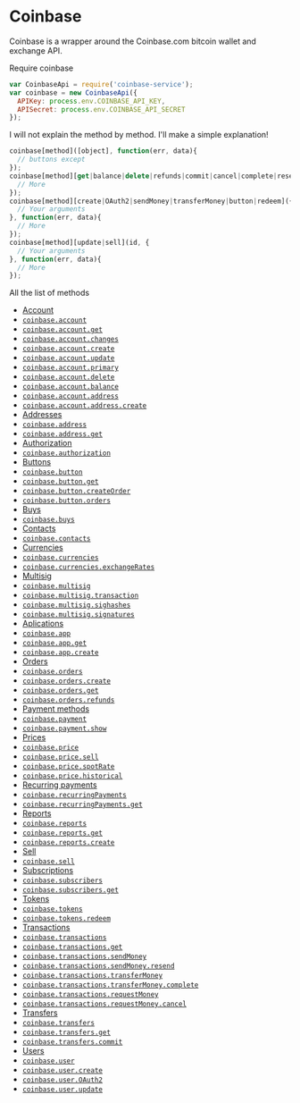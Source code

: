 # Coinbase

Coinbase is a wrapper around the Coinbase.com bitcoin wallet and exchange API.

Require coinbase

```javascript
var CoinbaseApi = require('coinbase-service');
var coinbase = new CoinbaseApi({
  APIKey: process.env.COINBASE_API_KEY,
  APISecret: process.env.COINBASE_API_SECRET
});
```
I will not explain the method by method. I'll make a simple explanation!

```javascript
coinbase[method]([object], function(err, data){
  // buttons except
});
coinbase[method][get|balance|delete|refunds|commit|cancel|complete|resend](id, function(err, data){
  // More
});
coinbase[method][create|OAuth2|sendMoney|transferMoney|button|redeem]({
  // Your arguments
}, function(err, data){
  // More
});
coinbase[method][update|sell](id, {
  // Your arguments
}, function(err, data){
  // More
});
```
All the list of methods

* [Account](https://developers.coinbase.com/api#accounts)
 * [`coinbase.account`](https://developers.coinbase.com/api#list-accounts)
 * [`coinbase.account.get`](https://developers.coinbase.com/api#show-an-account)
 * [`coinbase.account.changes`](https://developers.coinbase.com/api#account-changes)
 * [`coinbase.account.create`](https://developers.coinbase.com/api#create-an-account)
 * [`coinbase.account.update`](https://developers.coinbase.com/api#modify-an-account)
 * [`coinbase.account.primary`](https://developers.coinbase.com/api#set-account-as-primary)
 * [`coinbase.account.delete`](https://developers.coinbase.com/api#delete-an-account)
 * [`coinbase.account.balance`](https://developers.coinbase.com/api#get-account39s-balance)
 * [`coinbase.account.address`](https://developers.coinbase.com/api#get-account39s-bitcoin-address)
 * [`coinbase.account.address.create`](https://developers.coinbase.com/api#create-a-new-bitcoin-address-for-an-account)
* [Addresses](https://developers.coinbase.com/api#addresses)
 * [`coinbase.address`](https://developers.coinbase.com/api#list-bitcoin-addresses)
 * [`coinbase.address.get`](https://developers.coinbase.com/api#show-bitcoin-address)
* [Authorization](https://developers.coinbase.com/api#authorization)
 * [`coinbase.authorization`](https://developers.coinbase.com/api#show-authorization-information)
* [Buttons](https://developers.coinbase.com/api#buttons)
 * [`coinbase.button`](https://developers.coinbase.com/api#create-a-new-payment-button-page-or-iframe)
 * [`coinbase.button.get`](https://developers.coinbase.com/api#show-a-button)
 * [`coinbase.button.createOrder`](https://developers.coinbase.com/api#create-an-order-for-a-button)
 * [`coinbase.button.orders`](https://developers.coinbase.com/api#list-orders-for-a-button)
* [Buys](https://developers.coinbase.com/api#buys)
 * [`coinbase.buys`](https://developers.coinbase.com/api#buy-bitcoin)
* [Contacts](https://developers.coinbase.com/api#contacts)
 * [`coinbase.contacts`](https://developers.coinbase.com/api#list-emails-the-user-has-previously-used-for-autocompletion)
* [Currencies](https://developers.coinbase.com/api#currencies)
 * [`coinbase.currencies`](https://developers.coinbase.com/api#list-currencies-supported-by-coinbase)
 * [`coinbase.currencies.exchangeRates`](https://developers.coinbase.com/api#list-exchange-rates-between-btc-and-other-currencies)
* [Multisig](https://developers.coinbase.com/api#multisig)
 * [`coinbase.multisig`](https://developers.coinbase.com/api#create-a-multisig-account)
 * [`coinbase.multisig.transaction`](https://developers.coinbase.com/api#create-a-multisig-transaction)
 * [`coinbase.multisig.sighashes`](https://developers.coinbase.com/api#get-signature-hashes-for-each-input-that-needs-signing-in-a-spend-from-multisig-transaction)
 * [`coinbase.multisig.signatures`](https://developers.coinbase.com/api#submit-required-signatures-for-a-multisig-spend-transaction)
* [Aplications](https://developers.coinbase.com/api#oauth-applications)
 * [`coinbase.app`](https://developers.coinbase.com/api#list-oauth-applications)
 * [`coinbase.app.get`](https://developers.coinbase.com/api#show-an-oauth-application)
 * [`coinbase.app.create`](https://developers.coinbase.com/api#create-an-oauth-application)
* [Orders](https://developers.coinbase.com/api#orders)
 * [`coinbase.orders`](https://developers.coinbase.com/api#list-orders)
 * [`coinbase.orders.create`](https://developers.coinbase.com/api#create-an-order)
 * [`coinbase.orders.get`](https://developers.coinbase.com/api#show-an-order)
 * [`coinbase.orders.refunds`](https://developers.coinbase.com/api#refund-an-order)
* [Payment methods](https://developers.coinbase.com/api#payment-methods)
 * [`coinbase.payment`](https://developers.coinbase.com/api#list-payment-methods)
 * [`coinbase.payment.show`](https://developers.coinbase.com/api#show-a-payment-method)
* [Prices](https://developers.coinbase.com/api#prices)
 * [`coinbase.price`](https://developers.coinbase.com/api#get-the-buy-price-for-bitcoin)
 * [`coinbase.price.sell`](https://developers.coinbase.com/api#get-the-sell-price)
 * [`coinbase.price.spotRate`](https://developers.coinbase.com/api#get-the-spot-price-of-bitcoin)
 * [`coinbase.price.historical`](https://developers.coinbase.com/api#get-the-historical-spot-price)
* [Recurring payments](https://developers.coinbase.com/api#recurring-payments)
 * [`coinbase.recurringPayments`](https://developers.coinbase.com/api#list-recurring-payments)
 * [`coinbase.recurringPayments.get`](https://developers.coinbase.com/api#show-a-recurring-payment)
* [Reports](https://developers.coinbase.com/api#reports)
 * [`coinbase.reports`](https://developers.coinbase.com/api#list-all-reports)
 * [`coinbase.reports.get`](https://developers.coinbase.com/api#show-a-report)
 * [`coinbase.reports.create`](https://developers.coinbase.com/api#generate-a-new-report)
* [Sell](https://developers.coinbase.com/api#sells)
 * [`coinbase.sell`](https://developers.coinbase.com/api#sell-bitcoin)
* [Subscriptions](https://developers.coinbase.com/api#subscriptions)
 * [`coinbase.subscribers`](https://developers.coinbase.com/api#list-subscriptions)
 * [`coinbase.subscribers.get`](https://developers.coinbase.com/api#show-a-subscription)
* [Tokens](https://developers.coinbase.com/api#tokens)
 * [`coinbase.tokens`](https://developers.coinbase.com/api#create-a-token-which-can-be-redeemed-for-bitcoin)
 * [`coinbase.tokens.redeem`](https://developers.coinbase.com/api#redeem-a-token-claiming-its-address-and-all-its-bitcoin)
* [Transactions](https://developers.coinbase.com/api#transactions)
 * [`coinbase.transactions`](https://developers.coinbase.com/api#list-transactions)
 * [`coinbase.transactions.get`](https://developers.coinbase.com/api#show-a-transaction)
 * [`coinbase.transactions.sendMoney`](https://developers.coinbase.com/api#send-money)
 * [`coinbase.transactions.sendMoney.resend`](https://developers.coinbase.com/api#resend-bitcoin-request)
 * [`coinbase.transactions.transferMoney`](https://developers.coinbase.com/api#transfer-money-between-accounts)
 * [`coinbase.transactions.transferMoney.complete`](https://developers.coinbase.com/api#complete-bitcoin-request)
 * [`coinbase.transactions.requestMoney`](https://developers.coinbase.com/api#complete-bitcoin-request)
 * [`coinbase.transactions.requestMoney.cancel`](https://developers.coinbase.com/api#cancel-bitcoin-request)
* [Transfers](https://developers.coinbase.com/api#transfers)
 * [`coinbase.transfers`](https://developers.coinbase.com/api#list-buy-and-sell-history)
 * [`coinbase.transfers.get`](https://developers.coinbase.com/api#show-a-transfer)
 * [`coinbase.transfers.commit`](https://developers.coinbase.com/api#start-a-transfer-that-is-in-the-created-state)
* [Users](https://developers.coinbase.com/api#users)
 * [`coinbase.user`](https://developers.coinbase.com/api#get-current-user)
 * [`coinbase.user.create`](https://developers.coinbase.com/api#create-a-new-user)
 * [`coinbase.user.OAuth2`](https://developers.coinbase.com/api#create-a-new-user-for-oauth2-application)
 * [`coinbase.user.update`](https://developers.coinbase.com/api#modify-current-user)


